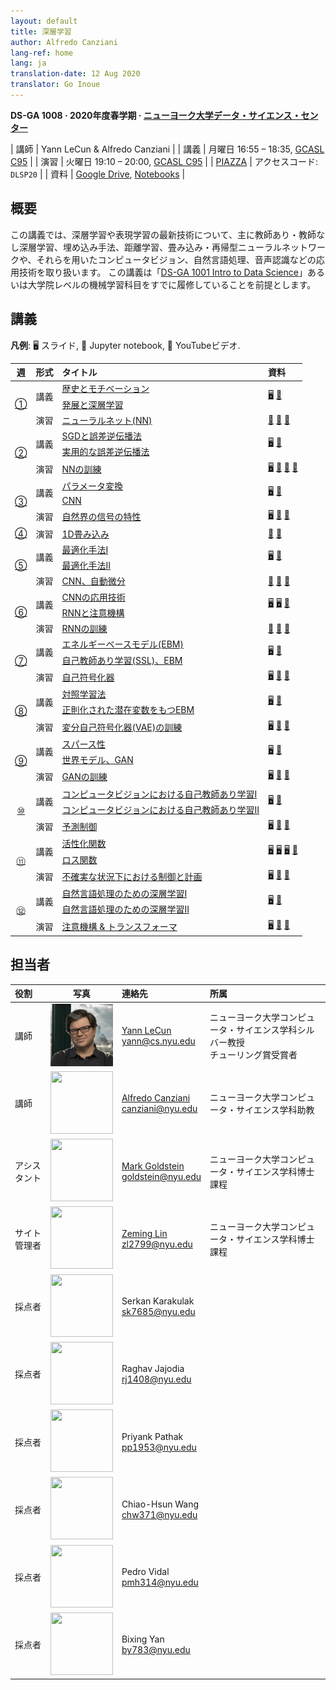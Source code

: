```yaml
---
layout: default
title: 深層学習
author: Alfredo Canziani
lang-ref: home
lang: ja
translation-date: 12 Aug 2020
translator: Go Inoue
---
```


**DS-GA 1008 · 2020年度春学期 · [ニューヨーク大学データ・サイエンス・センター](http://cds.nyu.edu/)**

| 講師 | Yann LeCun & Alfredo Canziani |
| 講義    | 月曜日 16:55 – 18:35, [GCASL C95](http://library.nyu.edu/services/campus-media/classrooms/gcasl-c95/) |
| 演習    | 火曜日 19:10 – 20:00, [GCASL C95](http://library.nyu.edu/services/campus-media/classrooms/gcasl-c95/) |
| [PIAZZA](https://piazza.com/nyu/spring2020/dsga1008/home)      | アクセスコード: `DLSP20` |
| 資料    | [Google Drive](https://bitly.com/DLSP20), [Notebooks](https://github.com/Atcold/pytorch-Deep-Learning) |


## 概要

この講義では、深層学習や表現学習の最新技術について、主に教師あり・教師なし深層学習、埋め込み手法、距離学習、畳み込み・再帰型ニューラルネットワークや、それらを用いたコンピュータビジョン、自然言語処理、音声認識などの応用技術を取り扱います。
この講義は「[DS-GA 1001 Intro to Data Science](https://cds.nyu.edu/academics/ms-curriculum/)」あるいは大学院レベルの機械学習科目をすでに履修していることを前提とします。

<!-- This course concerns the latest techniques in deep learning and representation learning, focusing on supervised and unsupervised deep learning, embedding methods, metric learning, convolutional and recurrent nets, with applications to computer vision, natural language understanding, and speech recognition. The prerequisites include: [DS-GA 1001 Intro to Data Science](https://cds.nyu.edu/academics/ms-curriculum/) or a graduate-level machine learning course. -->

## 講義

**凡例**: 🖥 スライド, 📓 Jupyter notebook, 🎥 YouTubeビデオ.

<table>
<!-- =============================== HEADER ================================ -->
  <thead>
    <tr>
      <th>週</th>
      <th align="left">形式</th>
      <th align="left">タイトル</th>
      <th align="left">資料</th>
    </tr>
  </thead>
  <tbody>
<!-- =============================== WEEK 1 ================================ -->
    <tr>
      <td rowspan="3" align="center"><a href="{{site.baseurl}}/ja/week01/01">①</a></td>
      <td rowspan="2">講義</td>
      <td><a href="{{site.baseurl}}/ja/week01/01-1">歴史とモチベーション</a></td>
      <td rowspan="2">
        <a href="https://drive.google.com/open?id=1Q7LtZyIS1f3TfeTGll3aDtWygh3GAfCb">🖥️</a>
        <a href="https://www.youtube.com/watch?v=0bMe_vCZo30">🎥</a>
      </td>
    </tr>
    <tr><td><a href="{{site.baseurl}}/ja/week01/01-2">発展と深層学習</a></td></tr>
    <tr>
      <td rowspan="1">演習</td>
      <td><a href="{{site.baseurl}}/ja/week01/01-3">ニューラルネット(NN)</a></td>
      <td>
        <a href="https://github.com/Atcold/pytorch-Deep-Learning/blob/master/01-tensor_tutorial.ipynb">📓</a>
        <a href="https://github.com/Atcold/pytorch-Deep-Learning/blob/master/02-space_stretching.ipynb">📓</a>
        <a href="https://www.youtube.com/watch?v=5_qrxVq1kvc">🎥</a>
      </td>
    </tr>
<!-- =============================== WEEK 2 ================================ -->
    <tr>
      <td rowspan="3" align="center"><a href="{{site.baseurl}}/ja/week02/02">②</a></td>
      <td rowspan="2">講義</td>
      <td><a href="{{site.baseurl}}/ja/week02/02-1">SGDと誤差逆伝播法</a></td>
      <td rowspan="2">
        <a href="https://drive.google.com/open?id=1w2jV_BT2hWzfOKBR02x_rB4-dfVUI6SR">🖥️</a>
        <a href="https://www.youtube.com/watch?v=d9vdh3b787Y">🎥</a>
      </td>
    </tr>
    <tr><td><a href="{{site.baseurl}}/ja/week02/02-2">実用的な誤差逆伝播法</a></td></tr>
    <tr>
      <td rowspan="1">演習</td>
      <td><a href="{{site.baseurl}}/ja/week02/02-3">NNの訓練</a></td>
      <td>
        <a href="https://github.com/Atcold/pytorch-Deep-Learning/blob/master/slides/01%20-%20Spiral%20classification.pdf">🖥</a>
        <a href="https://github.com/Atcold/pytorch-Deep-Learning/blob/master/04-spiral_classification.ipynb">📓</a>
        <a href="https://github.com/Atcold/pytorch-Deep-Learning/blob/master/05-regression.ipynb">📓</a>
        <a href="https://www.youtube.com/watch?v=WAn6lip5oWk">🎥</a>
      </td>
    </tr>
<!-- =============================== WEEK 3 ================================ -->
    <tr>
      <td rowspan="3" align="center"><a href="{{site.baseurl}}/ja/week03/03">③</a></td>
      <td rowspan="2">講義</td>
      <td><a href="{{site.baseurl}}/ja/week03/03-1">パラメータ変換</a></td>
      <td rowspan="2">
        <a href="https://drive.google.com/open?id=18UFaOGNKKKO5TYnSxr2b8dryI-PgZQmC">🖥️</a>
        <a href="https://youtu.be/FW5gFiJb-ig">🎥</a>
      </td>
    </tr>
    <tr><td><a href="{{site.baseurl}}/ja/week03/03-2">CNN</a></td></tr>
    <tr>
      <td rowspan="1">演習</td>
      <td><a href="{{site.baseurl}}/ja/week03/03-3">自然界の信号の特性</a></td>
      <td>
        <a href="https://github.com/Atcold/pytorch-Deep-Learning/blob/master/slides/02%20-%20CNN.pdf">🖥</a>
        <a href="https://github.com/Atcold/pytorch-Deep-Learning/blob/master/06-convnet.ipynb">📓</a>
        <a href="https://youtu.be/kwPWpVverkw">🎥</a>
      </td>
    </tr>
<!-- =============================== WEEK 4 ================================ -->
    <tr>
      <td rowspan="1" align="center"><a href="{{site.baseurl}}/ja/week04/04">④</a></td>
      <td rowspan="1">演習</td>
      <td><a href="{{site.baseurl}}/ja/week04/04-1">1D畳み込み</a></td>
      <td>
        <a href="https://github.com/Atcold/pytorch-Deep-Learning/blob/master/07-listening_to_kernels.ipynb">📓</a>
        <a href="https://youtu.be/OrBEon3VlQg">🎥</a>
      </td>
    </tr>
<!-- =============================== WEEK 5 ================================ -->
    <tr>
      <td rowspan="3" align="center"><a href="{{site.baseurl}}/ja/week05/05">⑤</a></td>
      <td rowspan="2">講義</td>
      <td><a href="{{site.baseurl}}/ja/week05/05-1">最適化手法I</a></td>
      <td rowspan="2">
        <a href="https://drive.google.com/open?id=1pwlGN6hDFfEYQqBqcMjWbe4yfBDTxsab">🖥️</a>
        <a href="https://youtu.be/--NZb480zlg">🎥</a>
      </td>
    </tr>
    <tr><td><a href="{{site.baseurl}}/ja/week05/05-2">最適化手法II</a></td></tr>
    <tr>
      <td rowspan="1">演習</td>
      <td><a href="{{site.baseurl}}/ja/week05/05-3">CNN、自動微分</a></td>
      <td>
        <a href="https://github.com/Atcold/pytorch-Deep-Learning/blob/master/03-autograd_tutorial.ipynb">📓</a>
        <a href="https://github.com/Atcold/pytorch-Deep-Learning/blob/master/extra/b-custom_grads.ipynb">📓</a>
        <a href="https://youtu.be/eEzCZnOFU1w">🎥</a>
      </td>
    </tr>
<!-- =============================== WEEK 6 ================================ -->
    <tr>
      <td rowspan="3" align="center"><a href="{{site.baseurl}}/ja/week06/06">⑥</a></td>
      <td rowspan="2">講義</td>
      <td><a href="{{site.baseurl}}/ja/week06/06-1">CNNの応用技術</a></td>
      <td rowspan="2">
        <a href="https://drive.google.com/open?id=1opT7lV0IRYJegtZjuHsKhlsM5L7GpGL1">🖥️</a>
        <a href="https://drive.google.com/open?id=1sdeVBC3nuh5Zkm2sqzdScEicRvLc_v-F">🖥️</a>
        <a href="https://youtu.be/ycbMGyCPzvE">🎥</a>
      </td>
    </tr>
    <tr><td><a href="{{site.baseurl}}/ja/week06/06-2">RNNと注意機構</a></td></tr>
    <tr>
      <td rowspan="1">演習</td>
      <td><a href="{{site.baseurl}}/ja/week06/06-3">RNNの訓練</a></td>
      <td>
        <a href="https://github.com/Atcold/pytorch-Deep-Learning/blob/master/08-seq_classification.ipynb">📓</a>
        <a href="https://github.com/Atcold/pytorch-Deep-Learning/blob/master/09-echo_data.ipynb">📓</a>
        <a href="https://youtu.be/8cAffg2jaT0">🎥</a>
      </td>
    </tr>
<!-- =============================== WEEK 7 ================================ -->
    <tr>
      <td rowspan="3" align="center"><a href="{{site.baseurl}}/ja/week07/07">⑦</a></td>
      <td rowspan="2">講義</td>
      <td><a href="{{site.baseurl}}/ja/week07/07-1">エネルギーベースモデル(EBM)</a></td>
      <td rowspan="2">
        <a href="https://drive.google.com/open?id=1z8Dz1YtkOEJpU-gh5RIjORs3GGqkYJQa">🖥️</a>
        <a href="https://youtu.be/tVwV14YkbYs">🎥</a>
      </td>
    </tr>
    <tr><td><a href="{{site.baseurl}}/ja/week07/07-2">自己教師あり学習(SSL)、EBM</a></td></tr>
    <tr>
      <td rowspan="1">演習</td>
      <td><a href="{{site.baseurl}}/ja/week07/07-3">自己符号化器</a></td>
      <td>
        <a href="https://github.com/Atcold/pytorch-Deep-Learning/blob/master/slides/05%20-%20Generative%20models.pdf">🖥️</a>
        <a href="https://github.com/Atcold/pytorch-Deep-Learning/blob/master/10-autoencoder.ipynb">📓</a>
        <a href="https://youtu.be/bggWQ14DD9M">🎥</a>
      </td>
    </tr>
<!-- =============================== WEEK 8 ================================ -->
    <tr>
      <td rowspan="3" align="center"><a href="{{site.baseurl}}/ja/week08/08">⑧</a></td>
      <td rowspan="2">講義</td>
      <td><a href="{{site.baseurl}}/ja/week08/08-1">対照学習法</a></td>
      <td rowspan="2">
        <a href="https://drive.google.com/open?id=1Zo_PyBEO6aNt0GV74kj8MQL7kfHdIHYO">🖥️</a>
        <a href="https://youtu.be/ZaVP2SY23nc">🎥</a>
      </td>
    </tr>
    <tr><td><a href="{{site.baseurl}}/ja/week08/08-2">正則化された潜在変数をもつEBM</a></td></tr>
    <tr>
      <td rowspan="1">演習</td>
      <td><a href="{{site.baseurl}}/ja/week08/08-3">変分自己符号化器(VAE)の訓練</a></td>
      <td>
        <a href="https://github.com/Atcold/pytorch-Deep-Learning/blob/master/slides/05%20-%20Generative%20models.pdf">🖥️</a>
        <a href="https://github.com/Atcold/pytorch-Deep-Learning/blob/master/11-VAE.ipynb">📓</a>
        <a href="https://youtu.be/7Rb4s9wNOmc">🎥</a>
      </td>
    </tr>
<!-- =============================== WEEK 9 ================================ -->
    <tr>
      <td rowspan="3" align="center"><a href="{{site.baseurl}}/ja/week09/09">⑨</a></td>
      <td rowspan="2">講義</td>
      <td><a href="{{site.baseurl}}/ja/week09/09-1">スパース性</a></td>
      <td rowspan="2">
        <a href="https://drive.google.com/open?id=1wJRzhjSqlrSqEpX4Omagb_gdIkQ5f-6K">🖥️</a>
        <a href="https://youtu.be/Pgct8PKV7iw">🎥</a>
      </td>
    </tr>
    <tr><td><a href="{{site.baseurl}}/ja/week09/09-2">世界モデル、GAN</a></td></tr>
    <tr>
      <td rowspan="1">演習</td>
      <td><a href="{{site.baseurl}}/ja/week09/09-3">GANの訓練</a></td>
      <td>
        <a href="https://github.com/Atcold/pytorch-Deep-Learning/blob/master/slides/05%20-%20Generative%20models.pdf">🖥️</a>
        <a href="https://github.com/pytorch/examples/tree/master/dcgan">📓</a>
        <a href="https://youtu.be/xYc11zyZ26M">🎥</a>
      </td>
    </tr>
<!-- =============================== WEEK 10 =============================== -->
    <tr>
      <td rowspan="3" align="center"><a href="{{site.baseurl}}/ja/week10/10">⑩</a></td>
      <td rowspan="2">講義</td>
      <td><a href="{{site.baseurl}}/ja/week10/10-1">コンピュータビジョンにおける自己教師あり学習I</a></td>
      <td rowspan="2">
        <a href="https://drive.google.com/open?id=16lsnDN2HIBTcRucbVKY5B_U16c0tNQhR">🖥️</a>
        <a href="https://youtu.be/0KeR6i1_56g">🎥</a>
      </td>
    </tr>
    <tr><td><a href="{{site.baseurl}}/ja/week10/10-2">コンピュータビジョンにおける自己教師あり学習II</a></td></tr>
    <tr>
      <td rowspan="1">演習</td>
      <td><a href="{{site.baseurl}}/ja/week10/10-3">予測制御</a></td>
      <td>
        <a href="https://github.com/Atcold/pytorch-Deep-Learning/blob/master/slides/09%20-%20Controller%20learning.pdf">🖥️</a>
        <a href="https://github.com/Atcold/pytorch-Deep-Learning/blob/master/14-truck_backer-upper.ipynb">📓</a>
        <a href="https://youtu.be/A3klBqEWR-I">🎥</a>
      </td>
    </tr>
<!-- =============================== WEEK 11 =============================== -->
    <tr>
      <td rowspan="3" align="center"><a href="{{site.baseurl}}/ja/week11/11">⑪</a></td>
      <td rowspan="2">講義</td>
      <td><a href="{{site.baseurl}}/ja/week11/11-1">活性化関数</a></td>
      <td rowspan="2">
        <a href="https://drive.google.com/file/d/1AzFVLG7D4NK6ugh60f0cJQGYF5OL2sUB">🖥️</a>
        <a href="https://drive.google.com/file/d/1rkiZy0vjZqE2w7baVWvxwfAGae0Eh1Wm">🖥️</a>
        <a href="https://drive.google.com/file/d/1tryOlVAFmazLLZusD2-UfReFMkPk5hPk">🖥️</a>
        <a href="https://youtu.be/bj1fh3BvqSU">🎥</a>
      </td>
    </tr>
    <tr><td><a href="{{site.baseurl}}/ja/week11/11-2">ロス関数</a></td></tr>
    <tr>
      <td rowspan="1">演習</td>
      <td><a href="{{site.baseurl}}/ja/week11/11-3">不確実な状況下における制御と計画</a></td>
      <td>
        <a href="http://bit.ly/PPUU-slides">🖥️</a>
        <a href="http://bit.ly/PPUU-code">📓</a>
        <a href="https://youtu.be/VcrCr-KNBHc">🎥</a>
      </td>
    </tr>
<!-- =============================== WEEK 12 =============================== -->
    <tr>
      <td rowspan="3" align="center"><a href="{{site.baseurl}}/ja/week12/12">⑫</a></td>
      <td rowspan="2">講義</td>
      <td><a href="{{site.baseurl}}/ja/week12/12-1">自然言語処理のための深層学習I</a></td>
      <td rowspan="2">
        <a href="https://drive.google.com/file/d/149m3wRavTp4DQZ6RJTej8KP8gv4jnkPW/">🖥️</a>
        <a href="https://youtu.be/6D4EWKJgNn0">🎥</a>
      </td>
    </tr>
    <tr><td><a href="{{site.baseurl}}/ja/week12/12-2">自然言語処理のための深層学習II</a></td></tr>
    <tr>
      <td rowspan="1">演習</td>
      <td><a href="{{site.baseurl}}/ja/week12/12-3">注意機構 & トランスフォーマ</a></td>
      <td>
        <a href="https://github.com/Atcold/pytorch-Deep-Learning/blob/master/slides/10%20-%20Attention%20%26%20transformer.pdf">🖥️</a>
        <a href="https://github.com/Atcold/pytorch-Deep-Learning/blob/master/15-transformer.ipynb">📓</a>
        <a href="https://youtu.be/f01J0Dri-6k">🎥</a>
      </td>
    </tr>
  </tbody>
</table>


## 担当者

| 役割 | 写真 | 連絡先 | 所属 |
|:-----|:-----:|:--------|:------|
|講師|<img src="../images/Yann.png" width="100" height="100">|<a href="https://twitter.com/ylecun">Yann LeCun</a><br>yann@cs.nyu.edu|ニューヨーク大学コンピュータ・サイエンス学科シルバー教授<br>チューリング賞受賞者|
|講師|<img src="https://avatars1.githubusercontent.com/u/2119355" width="100" height="100">|<a href="https://twitter.com/alfcnz">Alfredo Canziani</a><br>canziani@nyu.edu|ニューヨーク大学コンピュータ・サイエンス学科助教|
|アシスタント|<img src="https://pbs.twimg.com/profile_images/1186879808845860864/czRv3g1G_400x400.jpg" width="100" height="100">|<a href="https://twitter.com/marikgoldstein">Mark Goldstein</a><br>goldstein@nyu.edu|ニューヨーク大学コンピュータ・サイエンス学科博士課程|
|サイト管理者|<img src="https://pbs.twimg.com/profile_images/673997980370927616/vMXf545j_400x400.jpg" width="100" height="100">|<a href="https://twitter.com/ebetica">Zeming Lin</a><br>zl2799@nyu.edu|ニューヨーク大学コンピュータ・サイエンス学科博士課程|
|採点者|<img src="https://st3.depositphotos.com/13159112/17145/v/450/depositphotos_171453724-stock-illustration-default-avatar-profile-icon-grey.jpg" width="100" height="100">|Serkan Karakulak <br>sk7685@nyu.edu|
|採点者|<img src="https://st3.depositphotos.com/13159112/17145/v/450/depositphotos_171453724-stock-illustration-default-avatar-profile-icon-grey.jpg" width="100" height="100">|Raghav Jajodia <br>rj1408@nyu.edu|
|採点者|<img src="https://st3.depositphotos.com/13159112/17145/v/450/depositphotos_171453724-stock-illustration-default-avatar-profile-icon-grey.jpg" width="100" height="100">|Priyank Pathak <br>pp1953@nyu.edu|
|採点者|<img src="https://st3.depositphotos.com/13159112/17145/v/450/depositphotos_171453724-stock-illustration-default-avatar-profile-icon-grey.jpg" width="100" height="100">|Chiao-Hsun Wang <br>chw371@nyu.edu|
|採点者|<img src="https://st3.depositphotos.com/13159112/17145/v/450/depositphotos_171453724-stock-illustration-default-avatar-profile-icon-grey.jpg" width="100" height="100">|Pedro Vidal<br>pmh314@nyu.edu|
|採点者|<img src="https://st3.depositphotos.com/13159112/17145/v/450/depositphotos_171453724-stock-illustration-default-avatar-profile-icon-grey.jpg" width="100" height="100">|Bixing Yan <br>by783@nyu.edu|
